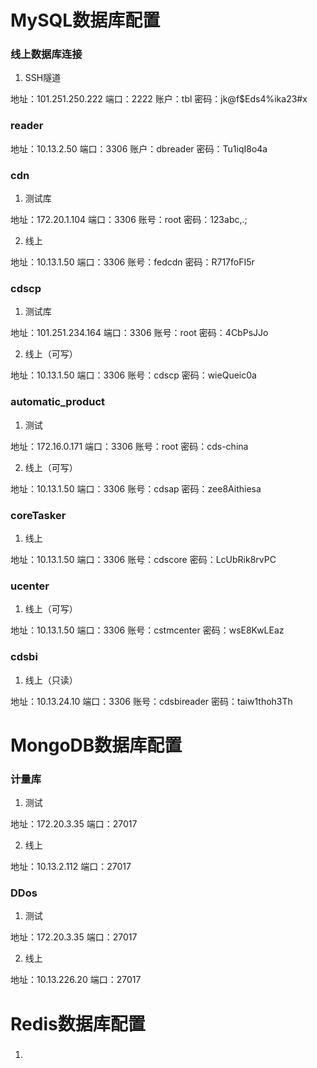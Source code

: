 # MySQL数据库配置


### 线上数据库连接

1. SSH隧道

地址：101.251.250.222
端口：2222
账户：tbl
密码：jk@f$Eds4%ika23#x


### reader

地址：10.13.2.50
端口：3306
账户：dbreader
密码：Tu1iqI8o4a


### cdn

1. 测试库

地址：172.20.1.104
端口：3306
账号：root
密码：123abc,.;

2. 线上

地址：10.13.1.50
端口：3306
账号：fedcdn
密码：R717foFI5r


### cdscp

1. 测试库

地址：101.251.234.164
端口：3306
账号：root
密码：4CbPsJJo

2. 线上（可写）

地址：10.13.1.50
端口：3306
账号：cdscp
密码：wieQueic0a


### automatic_product

1. 测试

地址：172.16.0.171
端口：3306
账号：root
密码：cds-china

2. 线上（可写）

地址：10.13.1.50
端口：3306
账号：cdsap
密码：zee8Aithiesa


### coreTasker

1. 线上

地址：10.13.1.50
端口：3306
账号：cdscore
密码：LcUbRik8rvPC


### ucenter

1. 线上（可写）

地址：10.13.1.50
端口：3306
账号：cstmcenter
密码：wsE8KwLEaz


### cdsbi

1. 线上（只读）

地址：10.13.24.10
端口：3306
账号：cdsbireader
密码：taiw1thoh3Th


# MongoDB数据库配置


### 计量库

1. 测试

地址：172.20.3.35
端口：27017

2. 线上

地址：10.13.2.112
端口：27017


### DDos

1. 测试

地址：172.20.3.35
端口：27017

2. 线上

地址：10.13.226.20
端口：27017


# Redis数据库配置

### 

1. 